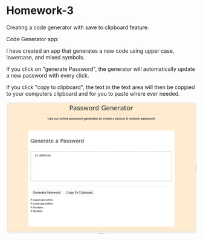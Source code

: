 # Homework-3
Creating a code generator with save to clipboard feature.

Code Generator app:

I have created an app that generates a new code using upper case,
lowercase, and mixed symbols. 

If you click on "generate Password", the generator will automatically
update a new password with every click.

If you click "copy to clipboard", the text in the text area will then be 
coppied to your computers clipboard and for you to paste where ever needed.

![Code Generator App](CodeGenerator.png)